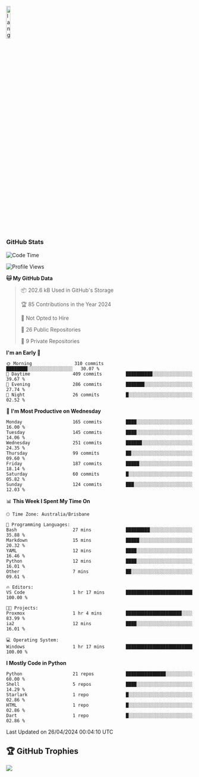 <p align="left"><img width=15%" src="https://github.com/alansmathew/alansmathew/raw/master/lang.gif" alt="lang image here" /></p>

# <h3 align="left">GitHub Stats</h3>

<!--START_SECTION:waka-->
![Code Time](http://img.shields.io/badge/Code%20Time-372%20hrs%2041%20mins-blue)

![Profile Views](http://img.shields.io/badge/Profile%20Views-0-blue)

**🐱 My GitHub Data** 

> 📦 202.6 kB Used in GitHub's Storage 
 > 
> 🏆 85 Contributions in the Year 2024
 > 
> 🚫 Not Opted to Hire
 > 
> 📜 26 Public Repositories 
 > 
> 🔑 9 Private Repositories 
 > 
**I'm an Early 🐤** 

```text
🌞 Morning                310 commits         ████████░░░░░░░░░░░░░░░░░   30.07 % 
🌆 Daytime                409 commits         ██████████░░░░░░░░░░░░░░░   39.67 % 
🌃 Evening                286 commits         ███████░░░░░░░░░░░░░░░░░░   27.74 % 
🌙 Night                  26 commits          █░░░░░░░░░░░░░░░░░░░░░░░░   02.52 % 
```
📅 **I'm Most Productive on Wednesday** 

```text
Monday                   165 commits         ████░░░░░░░░░░░░░░░░░░░░░   16.00 % 
Tuesday                  145 commits         ████░░░░░░░░░░░░░░░░░░░░░   14.06 % 
Wednesday                251 commits         ██████░░░░░░░░░░░░░░░░░░░   24.35 % 
Thursday                 99 commits          ██░░░░░░░░░░░░░░░░░░░░░░░   09.60 % 
Friday                   187 commits         █████░░░░░░░░░░░░░░░░░░░░   18.14 % 
Saturday                 60 commits          █░░░░░░░░░░░░░░░░░░░░░░░░   05.82 % 
Sunday                   124 commits         ███░░░░░░░░░░░░░░░░░░░░░░   12.03 % 
```


📊 **This Week I Spent My Time On** 

```text
🕑︎ Time Zone: Australia/Brisbane

💬 Programming Languages: 
Bash                     27 mins             █████████░░░░░░░░░░░░░░░░   35.88 % 
Markdown                 15 mins             █████░░░░░░░░░░░░░░░░░░░░   20.32 % 
YAML                     12 mins             ████░░░░░░░░░░░░░░░░░░░░░   16.46 % 
Python                   12 mins             ████░░░░░░░░░░░░░░░░░░░░░   16.01 % 
Other                    7 mins              ██░░░░░░░░░░░░░░░░░░░░░░░   09.61 % 

🔥 Editors: 
VS Code                  1 hr 17 mins        █████████████████████████   100.00 % 

🐱‍💻 Projects: 
Proxmox                  1 hr 4 mins         █████████████████████░░░░   83.99 % 
ia2                      12 mins             ████░░░░░░░░░░░░░░░░░░░░░   16.01 % 

💻 Operating System: 
Windows                  1 hr 17 mins        █████████████████████████   100.00 % 
```

**I Mostly Code in Python** 

```text
Python                   21 repos            ███████████████░░░░░░░░░░   60.00 % 
Shell                    5 repos             ████░░░░░░░░░░░░░░░░░░░░░   14.29 % 
Starlark                 1 repo              █░░░░░░░░░░░░░░░░░░░░░░░░   02.86 % 
HTML                     1 repo              █░░░░░░░░░░░░░░░░░░░░░░░░   02.86 % 
Dart                     1 repo              █░░░░░░░░░░░░░░░░░░░░░░░░   02.86 % 
```




 Last Updated on 26/04/2024 00:04:10 UTC
<!--END_SECTION:waka-->

## 🏆 GitHub Trophies

![](https://github-profile-trophy.vercel.app/?username=samh06&theme=discord&no-frame=true&no-bg=false&margin-w=4)
